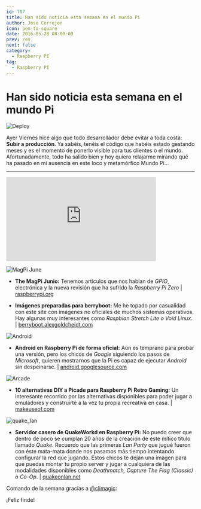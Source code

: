 ```yaml
---
id: 707
title: Han sido noticia esta semana en el mundo Pi
author: Jose Cerrejon
icon: pen-to-square
date: 2016-05-28 08:00:00
prev: /es
next: false
category:
  - Raspberry PI
tag:
  - Raspberry PI
---
```


# Han sido noticia esta semana en el mundo Pi

![Deploy](/images/2016/05/deploy_script_original_idea.png)

Ayer Viernes hice algo que todo desarrollador debe evitar a toda costa: **Subir a producción**. Ya sabéis, tenéis el código que habéis estado gestando meses y es el momento de ponerlo visible para tus clientes o el mundo. Afortunadamente, todo ha salido bien y hoy quiero relajarme mirando qué ha pasado en mi ausencia en este loco y metamórfico Mundo Pi...

- - -
<iframe width="400" height="225" src="https://www.youtube.com/embed/PXReWIHc6-Q?rel=0&amp;showinfo=0" frameborder="0" allowfullscreen></iframe>

![MagPi June](/images/2016/05/magpi_june.png)

* **The MagPi Junio:** Tenemos artículos que nos hablan de *GPIO*, electrónica y la nueva revisión que ha sufrido la *Raspberry Pi Zero* | [raspberrypi.org](https://www.raspberrypi.org/magpi/issues/46/)

* **Imágenes preparadas para berryboot:** Me he topado por casualidad con este site con imágenes no oficiales de muchos sistemas operativos. Hay algunas muy interesantes como *Raspbian Stretch Lite o Void Linux*. | [berryboot.alexgoldcheidt.com](http://berryboot.alexgoldcheidt.com/images/)

![Android](/images/2015/04/lollipop.png)

* **Android en Raspberry Pi de forma oficial:** Aún es temprano para probar una versión, pero los chicos de *Google* siguiendo los pasos de *Microsoft*, quieren mostrarnos que la Pi es capaz de ejecutar *Android* sin despeinarse. | [android.googlesource.com](https://android.googlesource.com/device/pifoundation/rpi3/)

![Arcade](/images/ada_retrogaming.jpg)

* **10 alternativas DIY a Picade para Raspberry Pi Retro Gaming:** Un interesante recorrido por las alternativas disponibles para poder jugar a emuladores y construirte a la vez tu propia recreativa en casa. | [makeuseof.com](http://www.makeuseof.com/tag/10-diy-alternatives-picade-raspberry-pi-retro-gaming/)

![quake_lan](/images/2016/05/quake_lan.png)

* **Servidor casero de QuakeWorkd en Raspberry Pi:** No puedo creer que dentro de poco se cumplan 20 años de la creación de este mítico título llamado *Quake*. Recuerdo que las primeras *Lan Party* que jugué fueron con éste mata-mata donde nos pasamos más tiempo intentando configurar la red que jugando. Estos chicos te dejan una imagen para que puedas montar tu propio server y jugar a cualquiera de las modalidades disponibles como *Deathmatch, Capture The Flag (Classic) o Co-Op*. | [quakeonlan.net](http://www.quakeonlan.net/quakeworld-co-op-edition/)

Comando de la semana gracias a [@climagic](https://twitter.com/climagic/):




¡Feliz finde!